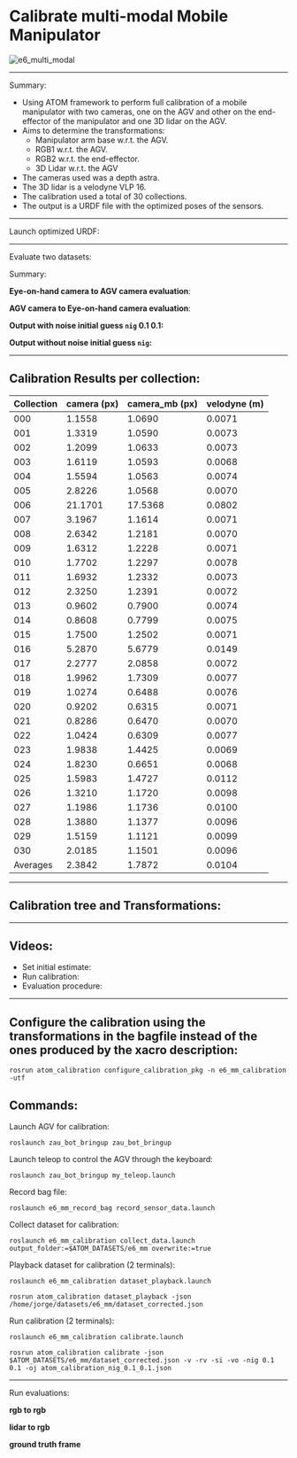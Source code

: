 # Calibrate multi-modal Mobile Manipulator

![e6_multi_modal](https://user-images.githubusercontent.com/80167550/223143282-6aba8fe6-3a37-46c6-9d52-dcbfe30af1a1.png)

_______________________________

Summary: 
* Using ATOM framework to perform full calibration of a mobile manipulator with two cameras, one on the AGV and other on the end-effector of the manipulator and one 3D lidar on the AGV.
* Aims to determine the transformations: 
    * Manipulator arm base w.r.t. the AGV.
    * RGB1 w.r.t. the AGV. 
    * RGB2 w.r.t. the end-effector.
    * 3D Lidar w.r.t. the AGV
* The cameras used was a depth astra.
* The 3D lidar is a velodyne VLP 16.
* The calibration used a total of 30 collections.
* The output is a URDF file with the optimized poses of the sensors.
_______________________________

Launch optimized URDF:

_______________________________

Evaluate two datasets:

Summary:

**Eye-on-hand camera to AGV camera evaluation**:


**AGV camera to Eye-on-hand camera evaluation**:


**Output with noise initial guess `nig` 0.1 0.1:**



**Output without noise initial guess `nig`:**


_______________________________

## Calibration Results per collection:

| Collection | camera (px) | camera_mb (px) | velodyne (m) |
|------------|-------------|----------------|--------------|
|    000     |    1.1558   |     1.0690     |    0.0071    |
|    001     |    1.3319   |     1.0590     |    0.0073    |
|    002     |    1.2099   |     1.0633     |    0.0073    |
|    003     |    1.6119   |     1.0593     |    0.0068    |
|    004     |    1.5594   |     1.0563     |    0.0074    |
|    005     |    2.8226   |     1.0568     |    0.0070    |
|    006     |   21.1701   |    17.5368     |    0.0802    |
|    007     |    3.1967   |     1.1614     |    0.0071    |
|    008     |    2.6342   |     1.2181     |    0.0070    |
|    009     |    1.6312   |     1.2228     |    0.0071    |
|    010     |    1.7702   |     1.2297     |    0.0078    |
|    011     |    1.6932   |     1.2332     |    0.0073    |
|    012     |    2.3250   |     1.2391     |    0.0072    |
|    013     |    0.9602   |     0.7900     |    0.0074    |
|    014     |    0.8608   |     0.7799     |    0.0075    |
|    015     |    1.7500   |     1.2502     |    0.0071    |
|    016     |    5.2870   |     5.6779     |    0.0149    |
|    017     |    2.2777   |     2.0858     |    0.0072    |
|    018     |    1.9962   |     1.7309     |    0.0077    |
|    019     |    1.0274   |     0.6488     |    0.0076    |
|    020     |    0.9202   |     0.6315     |    0.0071    |
|    021     |    0.8286   |     0.6470     |    0.0070    |
|    022     |    1.0424   |     0.6309     |    0.0077    |
|    023     |    1.9838   |     1.4425     |    0.0069    |
|    024     |    1.8230   |     0.6651     |    0.0068    |
|    025     |    1.5983   |     1.4727     |    0.0112    |
|    026     |    1.3210   |     1.1720     |    0.0098    |
|    027     |    1.1986   |     1.1736     |    0.0100    |
|    028     |    1.3880   |     1.1377     |    0.0096    |
|    029     |    1.5159   |     1.1121     |    0.0099    |
|    030     |    2.0185   |     1.1501     |    0.0096    |
|  Averages  |    2.3842   |     1.7872     |    0.0104    |

_______________________________

## Calibration tree and Transformations:


_______________________________

## Videos:
* Set initial estimate: 
* Run calibration: 
* Evaluation procedure: 
_______________________________

## Configure the calibration using the transformations in the bagfile instead of the ones produced by the xacro description:

    rosrun atom_calibration configure_calibration_pkg -n e6_mm_calibration -utf

## Commands:
Launch AGV for calibration:

    roslaunch zau_bot_bringup zau_bot_bringup

Launch teleop to control the AGV through the keyboard:

    roslaunch zau_bot_bringup my_teleop.launch 

Record bag file:

    roslaunch e6_mm_record_bag record_sensor_data.launch

Collect dataset for calibration:

    roslaunch e6_mm_calibration collect_data.launch output_folder:=$ATOM_DATASETS/e6_mm overwrite:=true

Playback dataset for calibration (2 terminals):

    roslaunch e6_mm_calibration dataset_playback.launch 

    rosrun atom_calibration dataset_playback -json /home/jorge/datasets/e6_mm/dataset_corrected.json 

Run calibration (2 terminals):

    roslaunch e6_mm_calibration calibrate.launch

    rosrun atom_calibration calibrate -json $ATOM_DATASETS/e6_mm/dataset_corrected.json -v -rv -si -vo -nig 0.1 0.1 -oj atom_calibration_nig_0.1_0.1.json

_______________________________

Run evaluations:

**rgb to rgb**


**lidar to rgb**


**ground truth frame**